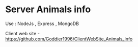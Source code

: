# Server Animals info

Use : NodeJs , Express , MongoDB

Client web site - https://github.com/Goddier1996/ClientWebSite_Animals_info
 
 
 
  
     
    
    
 
